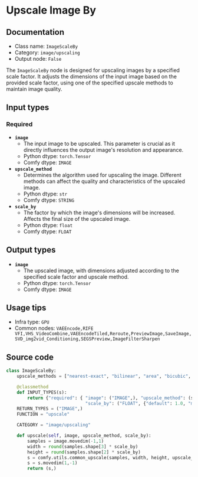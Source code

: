 # Upscale Image By
## Documentation
- Class name: `ImageScaleBy`
- Category: `image/upscaling`
- Output node: `False`

The `ImageScaleBy` node is designed for upscaling images by a specified scale factor. It adjusts the dimensions of the input image based on the provided scale factor, using one of the specified upscale methods to maintain image quality.
## Input types
### Required
- **`image`**
    - The input image to be upscaled. This parameter is crucial as it directly influences the output image's resolution and appearance.
    - Python dtype: `torch.Tensor`
    - Comfy dtype: `IMAGE`
- **`upscale_method`**
    - Determines the algorithm used for upscaling the image. Different methods can affect the quality and characteristics of the upscaled image.
    - Python dtype: `str`
    - Comfy dtype: `STRING`
- **`scale_by`**
    - The factor by which the image's dimensions will be increased. Affects the final size of the upscaled image.
    - Python dtype: `float`
    - Comfy dtype: `FLOAT`
## Output types
- **`image`**
    - The upscaled image, with dimensions adjusted according to the specified scale factor and upscale method.
    - Python dtype: `torch.Tensor`
    - Comfy dtype: `IMAGE`
## Usage tips
- Infra type: `GPU`
- Common nodes: `VAEEncode,RIFE VFI,VHS_VideoCombine,VAEEncodeTiled,Reroute,PreviewImage,SaveImage,SVD_img2vid_Conditioning,SEGSPreview,ImageFilterSharpen`


## Source code
```python
class ImageScaleBy:
    upscale_methods = ["nearest-exact", "bilinear", "area", "bicubic", "lanczos"]

    @classmethod
    def INPUT_TYPES(s):
        return {"required": { "image": ("IMAGE",), "upscale_method": (s.upscale_methods,),
                              "scale_by": ("FLOAT", {"default": 1.0, "min": 0.01, "max": 8.0, "step": 0.01}),}}
    RETURN_TYPES = ("IMAGE",)
    FUNCTION = "upscale"

    CATEGORY = "image/upscaling"

    def upscale(self, image, upscale_method, scale_by):
        samples = image.movedim(-1,1)
        width = round(samples.shape[3] * scale_by)
        height = round(samples.shape[2] * scale_by)
        s = comfy.utils.common_upscale(samples, width, height, upscale_method, "disabled")
        s = s.movedim(1,-1)
        return (s,)

```

